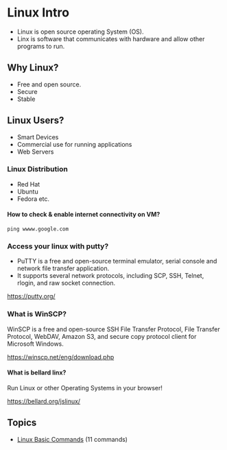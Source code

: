 # Linux Intro

 - Linux is open source operating System (OS).
 - Linx is software that communicates with hardware and allow other programs to run.

## Why Linux?
 - Free and open source.
 - Secure
 - Stable

 ## Linux Users?
 - Smart Devices
 - Commercial use for running applications
 - Web Servers

 ### Linux Distribution
 - Red Hat
 - Ubuntu
 - Fedora
 etc.

 #### How to check & enable internet connectivity on VM?
 ```
 ping wwww.google.com
 ```
 ### Access your linux with putty?

- PuTTY is a free and open-source terminal emulator, serial console and network file transfer application. 
- It supports several network protocols, including SCP, SSH, Telnet, rlogin, and raw socket connection.

https://putty.org/

### What is WinSCP?

WinSCP is a free and open-source SSH File Transfer Protocol, File Transfer Protocol, WebDAV, Amazon S3, and secure copy protocol client for Microsoft Windows.

https://winscp.net/eng/download.php

#### What is bellard linx?
Run Linux or other Operating Systems in your browser!

https://bellard.org/jslinux/

## Topics
 *  [Linux Basic Commands](https://github.com/DiveshR/linux-notes/blob/main/linux-basic-commands.md) (11 commands)



